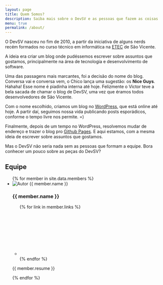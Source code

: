 ```yaml
---
layout: page
title: Quem Somos?
description: Saiba mais sobre o DevSV e as pessoas que fazem as coisas acontecerem.
menu: true
permalink: /about/
---
```


O DevSV nasceu no fim de 2010, a partir da iniciativa de alguns nerds recém formados no curso técnico em informática na [ETEC](http://etecdrc.com.br/) de São Vicente.

A ideia era criar um blog onde pudéssemos escrever sobre assuntos que gostamos, principalmente na área de tecnologia e desenvolvimento de software.

Uma das passagens mais marcantes, foi a decisão do nome do blog. Conversa vai e conversa vem, o Chico lança uma sugestão: os **Nice Guys**. Hahaha! Esse nome é piadinha interna até hoje. Felizmente o Victor teve a bela sacada de chamar o blog de DevSV, uma vez que éramos todos desenvolvedores de São Vicente.

Com o nome escolhido, criamos um blog no [WordPress](https://devsv.wordpress.com/), que está online até hoje. A partir daí, seguimos nossa vida publicando posts esporádicos, conforme o tempo livre nos permite. =)

Finalmente, depois de um tempo no WordPress, resolvemos mudar de endereço e trazer o blog pro [Github Pages](https://pages.github.com/). E aqui estamos, com a mesma ideia de escrever sobre assuntos que gostamos.

Mas o DevSV não seria nada sem as pessoas que formam a equipe. Bora conhecer um pouco sobre as peças do DevSV?

<h2 class="about-topic">Equipe</h2>

<ul class="members">
  {% for member in site.data.members %}<li class="member">
      <div class="member-picture"><img src="{{ member.picture | prepend: site.baseurl }}" alt="Autor {{ member.name }}"></div>
      <div class="member-info">
        <h3>{{ member.name }}</h3>
        <ul class="social-link">{% for link in member.links %}<li><a href="{{ link.url }}"><svg><use xlink:href="{{ site.baseurl }}/img/icons/footer.svg#{{ link.class }}" /></svg></a></li>{% endfor %}</ul>
        <p class="resume">{{ member.resume }}</p>
      </div>
    </li>{% endfor %}
</ul>
